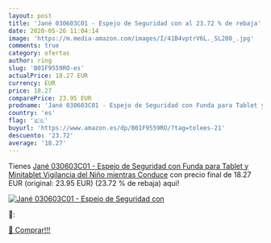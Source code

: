 ```yaml
---
layout: post
title: 'Jané 030603C01 - Espejo de Seguridad con al 23.72 % de rebaja'
date: 2020-05-26 11:04:14
image: 'https://m.media-amazon.com/images/I/41B4vptrV6L._SL200_.jpg'
comments: true
category: ofertas
author: ring
slug: 'B01F9559RO-es'
actualPrice: 18.27 EUR
currency: EUR
price: 18.27
comparePrice: 23.95 EUR
prodname: 'Jané 030603C01 - Espejo de Seguridad con Funda para Tablet y Minitablet  Vigilancia del Niño mientras Conduce'
country: 'es'
flag: '🇪🇸'
buyurl: 'https://www.amazon.es/dp/B01F9559RO/?tag=tolees-21'
descuento: '23.72'
average: '18.27'
---
```


Tienes [Jané 030603C01 - Espejo de Seguridad con Funda para Tablet y Minitablet  Vigilancia del Niño mientras Conduce](https://www.amazon.es/dp/B01F9559RO/?tag=tolees-21) con precio final de  18.27 EUR (original: 23.95 EUR) (23.72 %  de rebaja) aqui!

[![Jané 030603C01 - Espejo de Seguridad con](https://m.media-amazon.com/images/I/41B4vptrV6L._SL200_.jpg)](https://www.amazon.es/dp/B01F9559RO/?tag=tolees-21)

🔎:


[🛒 Comprar!!!](https://www.amazon.es/dp/B01F9559RO/?tag=tolees-21)
